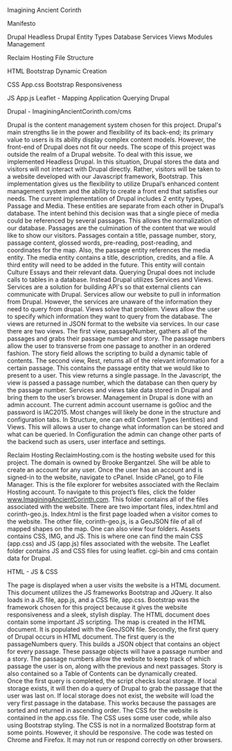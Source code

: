 



Imagining Ancient Corinth

Manifesto

































Drupal
Headless Drupal
Entity Types
Database
Services
Views
Modules
Management
		
Reclaim Hosting
File Structure

HTML
Bootstrap
Dynamic Creation

CSS
App.css
Bootstrap
Responsiveness

JS
App.js
Leaflet - Mapping Application
Querying Drupal






Drupal - ImaginingAncientCorinth.com/cms

Drupal is the content management system chosen for this project.  Drupal's main strengths lie in the power and flexibility of its back-end; its primary value to users is its ability display complex content models.  However, the front-end of Drupal does not fit our needs.  The scope of this project was outside the realm of a Drupal website. To deal with this issue, we implemented Headless Drupal.  In this situation, Drupal stores the data and visitors will not interact with Drupal directly. Rather, visitors will be taken to a website developed with our Javascript framework, Bootstrap. This implementation gives us the flexibility to utilize Drupal’s enhanced content management system and the ability to create a front end that satisfies our needs. 
The current implementation of Drupal includes 2 entity types, Passage and Media. These entities are separate from each other in Drupal’s database.  The intent behind this decision was that a single piece of media could be referenced by several passages.  This allows the normalization of our database.  Passages are the culmination of the content that we would like to show our visitors. Passages contain a title, passage number, story, passage content, glossed words, pre-reading, post-reading, and coordinates for the map.  Also, the passage entity references the media entity. The media entity contains a title, description, credits, and a file. A third entity will need to be added in the future. This entity will contain Culture Essays and their relevant data.
Querying Drupal does not include calls to tables in a database.  Instead Drupal utilizes Services and Views. Services are a solution for building API's so that external clients can communicate with Drupal.  Services allow our website to pull in information from Drupal.  However, the services are unaware of the information they need to query from drupal. Views solve that problem. Views allow the user to specify which information they want to query from the database. The views are returned in JSON format to the website via services.  In our case there are two views. The first view, passageNumber, gathers all of the passages and grabs their passage number and story.  The passage numbers allow the user to transverse from one passage to another in an ordered fashion.  The story field allows the scripting to build a dynamic table of contents.  The second view, Rest, returns all of the relevant information for a certain passage. This contains the passage entity that we would like to present to a user.  This view returns a single passage.  In the Javascript, the view is passed a passage number, which the database can then query by the passage number.  Services and views take data stored in Drupal and bring them to the user’s browser.
Management in Drupal is done with an admin account.  The current admin account username is go0ioc and the password is IAC2015.  Most changes will likely be done in the structure and configuration tabs.  In Structure, one can edit Content Types (entities) and Views. This will allows a user to change what information can be stored and what can be queried.  In Configuration the admin can change other parts of the backend such as users, user interface and settings.

Reclaim Hosting
ReclaimHosting.com is the hosting website used for this project.  The domain is owned by Brooke Bergantzel.  She will be able to create an account for any user. Once the user has an account and is signed-in to the website, navigate to cPanel. Inside cPanel, go to File Manager.  This is the file explorer for websites associated with the Reclaim Hosting account.  To navigate to this project’s files, click the folder www.ImaginingAncientCorinth.com. This folder contains all of the files associated with the website. There are two important files, index.html and corinth-geo.js.  Index.html is the first page loaded when a visitor comes to the website.  The other file, corinth-geo.js, is a GeoJSON file of all of mapped shapes on the map.  One can also view four folders. Assets contains CSS, IMG, and JS.  This is where one can find the main CSS (app.css) and JS (app.js) files associated with the website. The Leaflet folder contains JS and CSS files for using leaflet.  cgi-bin and cms contain data for Drupal.








HTML - JS & CSS

The page is displayed when a user visits the website is a HTML document.  This document utilizes the JS frameworks Bootstrap and JQuery.  It also loads in a JS file, app.js, and a CSS file, app.css. Bootstrap was the framework chosen for this project because it gives the website responsiveness and a sleek, stylish display.  The HTML document does contain some important JS scripting.  The map is created in the HTML document.  It is populated with the GeoJSON file. Secondly, the first query of Drupal occurs in HTML document.  The first query is the passageNumbers query.  This builds a JSON object that contains an object for every passage.  These passage objects will have a passage number and a story.  The passage numbers allow the website to keep track of which passage the user is on, along with the previous and next passages. Story is also contained so a Table of Contents can be dynamically created.  
Once the first query is completed, the script checks local storage. If local storage exists, it will then do a query of Drupal to grab the passage that the user was last on.  If local storage does not exist, the website will load the very first passage in the database. This works because the passages are sorted and returned in ascending order. 
The CSS for the website is contained in the app.css file.  The CSS uses some user code, while also using Bootstrap styling.  The CSS is not in a normalized Bootstrap form at some points.  However, it should be  responsive.
The code was tested on Chrome and Firefox.  It may not run or respond correctly on other browsers.
